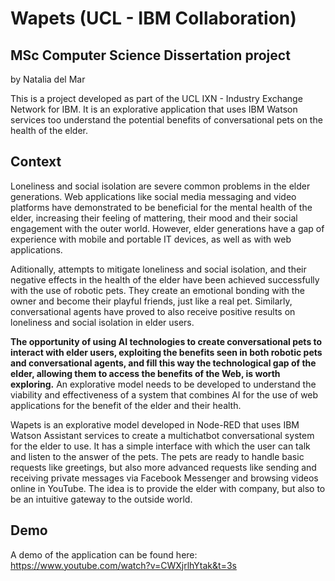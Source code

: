 # Wapets (UCL - IBM Collaboration)
## MSc Computer Science Dissertation project
by Natalia del Mar


This is a project developed as part of the UCL IXN - Industry Exchange Network for IBM. It is an explorative application that uses IBM Watson services too understand the potential benefits of conversational pets on the health of the elder.

## Context
Loneliness and social isolation are severe common problems in the elder generations. Web applications like social media messaging and video platforms have demonstrated to be beneficial for the mental health of the elder, increasing their feeling of mattering, their mood and their social engagement with the outer world. However, elder generations have a gap of experience with mobile and portable IT devices, as well as with web applications.

Aditionally, attempts to mitigate loneliness and social isolation, and their negative effects in the health of the elder have been achieved successfully with the use of robotic pets. They create an emotional bonding with the owner and become their playful friends, just like a real pet. Similarly, conversational agents have proved to also receive positive results on loneliness and social isolation in elder users. 

**The opportunity of using AI technologies to create conversational pets to interact with elder users, exploiting the benefits seen in both robotic pets and conversational agents, and fill this way the technological gap of the elder, allowing them to access the benefits of the Web, is worth exploring.** An explorative model needs to be developed to understand the viability and effectiveness of a system that combines AI for the use of web applications for the benefit of the elder and their health. 

Wapets is an explorative model developed in Node-RED that uses IBM Watson Assistant services to create a multichatbot conversational system for the elder to use. It has a simple interface with which the user can talk and listen to the answer of the pets. The pets are ready to handle basic requests like greetings, but also more advanced requests like sending and receiving private messages via Facebook Messenger and browsing videos online in YouTube. The idea is to provide the elder with company, but also to be an intuitive gateway to the outside world.

## Demo
A demo of the application can be found here: https://www.youtube.com/watch?v=CWXjrlhYtak&t=3s

